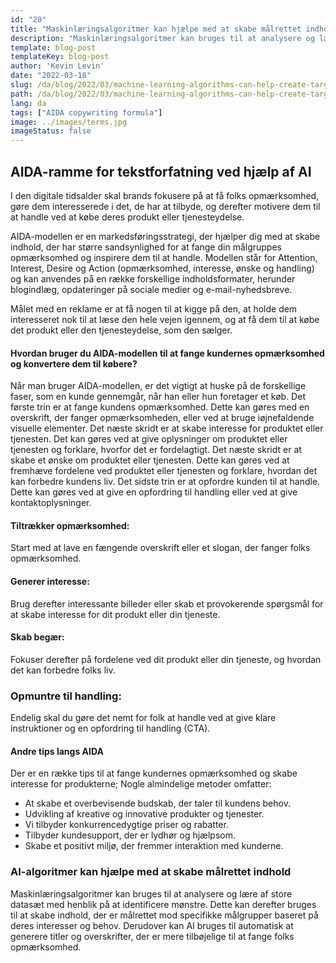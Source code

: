 ```yaml
---
id: "20"
title: "Maskinlæringsalgoritmer kan hjælpe med at skabe målrettet indhold"
description: "Maskinlæringsalgoritmer kan bruges til at analysere og lære af store datasæt med henblik på at identificere mønstre. Dette kan derefter bruges til at skabe indhold, der er målrettet mod bestemte målgrupper baseret på deres interesser. Ved at bruge maskinlæring kan virksomheder skabe indhold, der er mere relevant for deres kunder, og som vil bidrage til at øge salget."
template: blog-post
templateKey: blog-post
author: 'Kevin Levin'
date: "2022-03-18"
slug: /da/blog/2022/03/machine-learning-algorithms-can-help-create-targeted-content
path: /da/blog/2022/03/machine-learning-algorithms-can-help-create-targeted-content
lang: da
tags: ["AIDA copywriting formula"]
image: ../images/terms.jpg
imageStatus: false
---
```

## AIDA-ramme for tekstforfatning ved hjælp af AI

I den digitale tidsalder skal brands fokusere på at få folks opmærksomhed, gøre dem interesserede i det, de har at tilbyde, og derefter motivere dem til at handle ved at købe deres produkt eller tjenesteydelse.

AIDA-modellen er en markedsføringsstrategi, der hjælper dig med at skabe indhold, der har større sandsynlighed for at fange din målgruppes opmærksomhed og inspirere dem til at handle. Modellen står for Attention, Interest, Desire og Action (opmærksomhed, interesse, ønske og handling) og kan anvendes på en række forskellige indholdsformater, herunder blogindlæg, opdateringer på sociale medier og e-mail-nyhedsbreve.

Målet med en reklame er at få nogen til at kigge på den, at holde dem interesseret nok til at læse den hele vejen igennem, og at få dem til at købe det produkt eller den tjenesteydelse, som den sælger.

#### Hvordan bruger du AIDA-modellen til at fange kundernes opmærksomhed og konvertere dem til købere?

Når man bruger AIDA-modellen, er det vigtigt at huske på de forskellige faser, som en kunde gennemgår, når han eller hun foretager et køb. Det første trin er at fange kundens opmærksomhed. Dette kan gøres med en overskrift, der fanger opmærksomheden, eller ved at bruge iøjnefaldende visuelle elementer. Det næste skridt er at skabe interesse for produktet eller tjenesten. Det kan gøres ved at give oplysninger om produktet eller tjenesten og forklare, hvorfor det er fordelagtigt. Det næste skridt er at skabe et ønske om produktet eller tjenesten. Dette kan gøres ved at fremhæve fordelene ved produktet eller tjenesten og forklare, hvordan det kan forbedre kundens liv. Det sidste trin er at opfordre kunden til at handle. Dette kan gøres ved at give en opfordring til handling eller ved at give kontaktoplysninger.

#### Tiltrækker opmærksomhed:

Start med at lave en fængende overskrift eller et slogan, der fanger folks opmærksomhed.


#### Generer interesse:

Brug derefter interessante billeder eller skab et provokerende spørgsmål for at skabe interesse for dit produkt eller din tjeneste.

#### Skab begær:

Fokuser derefter på fordelene ved dit produkt eller din tjeneste, og hvordan det kan forbedre folks liv.

### Opmuntre til handling:


Endelig skal du gøre det nemt for folk at handle ved at give klare instruktioner og en opfordring til handling (CTA).


#### Andre tips langs AIDA

Der er en række tips til at fange kundernes opmærksomhed og skabe interesse for produkterne; Nogle almindelige metoder omfatter:

- At skabe et overbevisende budskab, der taler til kundens behov.
- Udvikling af kreative og innovative produkter og tjenester.
- Vi tilbyder konkurrencedygtige priser og rabatter.
- Tilbyder kundesupport, der er lydhør og hjælpsom.
- Skabe et positivt miljø, der fremmer interaktion med kunderne.

### AI-algoritmer kan hjælpe med at skabe målrettet indhold
Maskinlæringsalgoritmer kan bruges til at analysere og lære af store datasæt med henblik på at identificere mønstre. Dette kan derefter bruges til at skabe indhold, der er målrettet mod specifikke målgrupper baseret på deres interesser og behov. Derudover kan AI bruges til automatisk at generere titler og overskrifter, der er mere tilbøjelige til at fange folks opmærksomhed.
